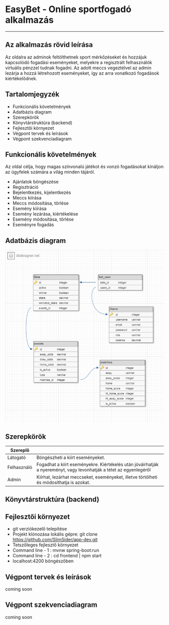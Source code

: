 # EasyBet - Online sportfogadó alkalmazás
---
## Az alkalmazás rövid leírása
Az oldalra az adminok feltölthetnek sport mérkőzéseket és hozzájuk kapcsolódó fogadási eseményeket, melyekre a regisztrált felhasználók virtuális pénzzel tudnak fogadni. Az adott meccs vegeztélvel az admin lezárja a hozzá létrehozott eseményeket, így az arra vonatkozó fogadások kiértékelődnek.

## Tartalomjegyzék
+ Funkcionális követelmények
+ Adatbázis diagram
+ Szerepkörök
+ Könyvtárstruktúra (backend)
+ Fejlesztői környezet
+ Végpont tervek és leírások
+ Végpont szekvenciadiagram

## Funkcionális követelmények
Az oldal célja, hogy magas színvonalú játékot és vonzó fogadásokat kínáljon az ügyfelek számára a világ minden tájáról.
+ Ajánlatok böngészése
+ Regisztráció
+ Bejelentkezés, kijelentkezés
+ Meccs kiírása
+ Meccs módosítása, törlése
+ Esemény kiírása
+ Esemény lezárása, kiértékelése
+ Esemény módosítása, törlése
+ Eseményre fogadás

## Adatbázis diagram
![diagram](images/abdiag.png)

## Szerepkörök
| Szereplő |  |
| ------ | ----------- |
| Látogató   | Böngészheti a kiírt eseményeket. |
| Felhasználó | Fogadhat a kiírt eseményekre. Kiértékelés után jóváírhatják a nyereményt, vagy levonhatják a tétet az egyenlegéről |
| Admin    | Kiírhat, lezárhat meccseket, eseményeket, illetve törtölheti és módosíthatja is azokat. |

## Könyvtárstruktúra (backend)

## Fejlesztői környezet
+ git verziókezelő telepítése
+ Projekt klónozása lokális gépre: git clone https://github.com/SlimSider/app-dev.git
+ Tetszőleges fejlesztő környezet
+ Command line - 1 : mvnw spring-boot:run
+ Command line - 2 : cd frontend | npm start
+ localhost:4200 böngészőben

## Végpont tervek és leírások
coming soon

## Végpont szekvenciadiagram
coming soon
